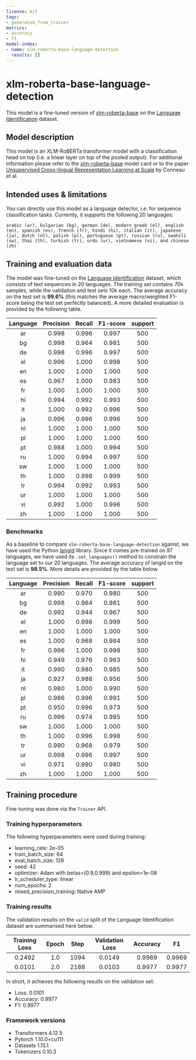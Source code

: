 ```yaml
---
license: mit
tags:
- generated_from_trainer
metrics:
- accuracy
- f1
model-index:
- name: xlm-roberta-base-language-detection
  results: []
---
```


# xlm-roberta-base-language-detection

This model is a fine-tuned version of [xlm-roberta-base](https://huggingface.co/xlm-roberta-base) on the [Language Identification](https://huggingface.co/datasets/papluca/language-identification#additional-information) dataset.

## Model description

This model is an XLM-RoBERTa transformer model with a classification head on top (i.e. a linear layer on top of the pooled output). 
For additional information please refer to the [xlm-roberta-base](https://huggingface.co/xlm-roberta-base) model card or to the paper [Unsupervised Cross-lingual Representation Learning at Scale](https://arxiv.org/abs/1911.02116) by Conneau et al.

## Intended uses & limitations

You can directly use this model as a language detector, i.e. for sequence classification tasks. Currently, it supports the following 20 languages: 

`arabic (ar), bulgarian (bg), german (de), modern greek (el), english (en), spanish (es), french (fr), hindi (hi), italian (it), japanese (ja), dutch (nl), polish (pl), portuguese (pt), russian (ru), swahili (sw), thai (th), turkish (tr), urdu (ur), vietnamese (vi), and chinese (zh)`

## Training and evaluation data

The model was fine-tuned on the [Language Identification](https://huggingface.co/datasets/papluca/language-identification#additional-information) dataset, which consists of text sequences in 20 languages. The training set contains 70k samples, while the validation and test sets 10k each. The average accuracy on the test set is **99.6%** (this matches the average macro/weighted F1-score being the test set perfectly balanced). A more detailed evaluation is provided by the following table.

| Language | Precision | Recall | F1-score | support |
|:--------:|:---------:|:------:|:--------:|:-------:|
|ar        |0.998      |0.996   |0.997     |500      |
|bg        |0.998      |0.964   |0.981     |500      |
|de        |0.998      |0.996   |0.997     |500      |
|el        |0.996      |1.000   |0.998     |500      |
|en        |1.000      |1.000   |1.000     |500      |
|es        |0.967      |1.000   |0.983     |500      |
|fr        |1.000      |1.000   |1.000     |500      |
|hi        |0.994      |0.992   |0.993     |500      |
|it        |1.000      |0.992   |0.996     |500      |
|ja        |0.996      |0.996   |0.996     |500      |
|nl        |1.000      |1.000   |1.000     |500      |
|pl        |1.000      |1.000   |1.000     |500      |
|pt        |0.988      |1.000   |0.994     |500      |
|ru        |1.000      |0.994   |0.997     |500      |
|sw        |1.000      |1.000   |1.000     |500      |
|th        |1.000      |0.998   |0.999     |500      |
|tr        |0.994      |0.992   |0.993     |500      |
|ur        |1.000      |1.000   |1.000     |500      |
|vi        |0.992      |1.000   |0.996     |500      |
|zh        |1.000      |1.000   |1.000     |500      |

### Benchmarks

As a baseline to compare `xlm-roberta-base-language-detection` against, we have used the Python [langid](https://github.com/saffsd/langid.py) library. Since it comes pre-trained on 97 languages, we have used its `.set_languages()` method to constrain the language set to our 20 languages. The average accuracy of langid on the test set is **98.5%**. More details are provided by the table below.

| Language | Precision | Recall | F1-score | support |
|:--------:|:---------:|:------:|:--------:|:-------:|
|ar        |0.990      |0.970   |0.980     |500      |
|bg        |0.998      |0.964   |0.981     |500      |
|de        |0.992      |0.944   |0.967     |500      |
|el        |1.000      |0.998   |0.999     |500      |
|en        |1.000      |1.000   |1.000     |500      |
|es        |1.000      |0.968   |0.984     |500      |
|fr        |0.996      |1.000   |0.998     |500      |
|hi        |0.949      |0.976   |0.963     |500      |
|it        |0.990      |0.980   |0.985     |500      |
|ja        |0.927      |0.988   |0.956     |500      |
|nl        |0.980      |1.000   |0.990     |500      |
|pl        |0.986      |0.996   |0.991     |500      |
|pt        |0.950      |0.996   |0.973     |500      |
|ru        |0.996      |0.974   |0.985     |500      |
|sw        |1.000      |1.000   |1.000     |500      |
|th        |1.000      |0.996   |0.998     |500      |
|tr        |0.990      |0.968   |0.979     |500      |
|ur        |0.998      |0.996   |0.997     |500      |
|vi        |0.971      |0.990   |0.980     |500      |
|zh        |1.000      |1.000   |1.000     |500      |

## Training procedure

Fine-tuning was done via the `Trainer` API.

### Training hyperparameters

The following hyperparameters were used during training:
- learning_rate: 2e-05
- train_batch_size: 64
- eval_batch_size: 128
- seed: 42
- optimizer: Adam with betas=(0.9,0.999) and epsilon=1e-08
- lr_scheduler_type: linear
- num_epochs: 2
- mixed_precision_training: Native AMP

### Training results

The validation results on the `valid` split of the Language Identification dataset are summarised here below.

| Training Loss | Epoch | Step | Validation Loss | Accuracy | F1     |
|:-------------:|:-----:|:----:|:---------------:|:--------:|:------:|
| 0.2492        | 1.0   | 1094 | 0.0149          | 0.9969   | 0.9969 |
| 0.0101        | 2.0   | 2188 | 0.0103          | 0.9977   | 0.9977 |

In short, it achieves the following results on the validation set:
- Loss: 0.0101
- Accuracy: 0.9977
- F1: 0.9977

### Framework versions

- Transformers 4.12.5
- Pytorch 1.10.0+cu111
- Datasets 1.15.1
- Tokenizers 0.10.3
